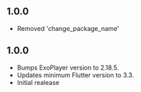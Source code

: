 ## 1.0.0

* Removed 'change_package_name'

## 1.0.0

* Bumps ExoPlayer version to 2.18.5.
* Updates minimum Flutter version to 3.3.
* Initial realease

